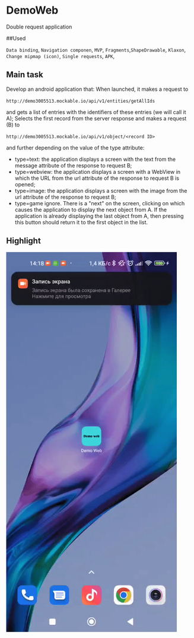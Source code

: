 # DemoWeb
Double request application

##Used 

`Data binding`, `Navigation componen`, `MVP`, `Fragments`,`ShapeDrawable`, `Klaxon`, `Change mipmap (icon)`, `Single requests`, `APK`, 


## Main task
Develop an android application that:
When launched, it makes a request to

`http://demo3005513.mockable.io/api/v1/entities/getAllIds`

and gets a list of entries with the identifiers of these entries (we will call it A);
Selects the first record from the server response and makes a request (B) to 

`http://demo3005513.mockable.io/api/v1/object/<record ID>` 

and further depending on the value of the type attribute:
 - type=text: the application displays a screen with the text from the message attribute of the response to request B;
 - type=webview: the application displays a screen with a WebView in which the URL from the url attribute of the response to request B is opened;
 - type=image: the application displays a screen with the image from the url attribute of the response to request B;
 - type=game ignore.
There is a "next" on the screen, clicking on which causes the application to display the next object from A. If the application is already displaying the last object from A, then pressing this button should return it to the first object in the list.



## Highlight
		
![](ezgif.com-gif-maker.gif)



		

